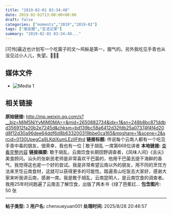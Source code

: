 ```yaml
---
title: "2019-02-01 03:34:48"
date: 2019-02-01T13:00:00+08:00
draft: false
categories: ["moments","2019","2019-02"]
tags: ["朋友圈","生活记录"]
summary: "2019-02-01 03:34:48..."
---
```


[可怜]最近也计划写一个吃菌子的文～鸡枞是第一，服气的。另外我吃见手青也从没见过小人儿，失望。🤦🏻‍♀️

## 媒体文件

- ![Media 1](/Moments/photos/2019-02-01/201902010334480.jpg)

## 相关链接

**原始链接:** http://mp.weixin.qq.com/s?__biz=MjM5NjYyMjM0MA==&mid=2650882734&idx=1&sn=248b8bc871ddbd356912fa20b2e7245d&chksm=bd139bc58a6412d32fdb25a07374f4f4d20d8f12d30a96dee64ddf6d8b633200319bbe0ca165&mpshare=1&scene=2&srcid=0130UpegCa9LKdiXumLEzIlF#rd
**链接标题:** 传说每个云南人都有一个吃见手青中毒的朋友，很荣幸，我也有一位 | 敢于胡乱 一席第668位讲者
**本地链接:** [查看完整内容](/link_content/2019/02/2019-02-01-3/link_content/)
**链接摘要:** 敢于胡乱，云南饮食长期田野调查者，《风味人间》《舌尖》美食顾问。汕头的张新民老师是非常喜欢干巴菌的，他用干巴菌去提干海鲜的香气，我觉得这也是一个好的尝试。我是非常希望云南以外的朋友，用不同的烹饪方法来烹饪云南食材，这就可以获得更多的可能性。踏遍青山吃饭去大家好，感谢大家来听我讲云南，感谢一席。我是敢于胡乱，云南昆明人，是云南饮食的调查者。我用25年时间跑遍了云南去了解饮食，出版了两本书《绿了芭蕉红...
**包含图片:** 50 张

---

**帖子类型:** 3
**用户名:** chenxueyuan001
**处理时间:** 2025/8/28 20:46:57